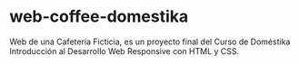 # web-coffee-domestika
Web de una Cafetería Ficticia, es un proyecto final del Curso de Doméstika Introducción al Desarrollo Web Responsive con HTML y CSS.
